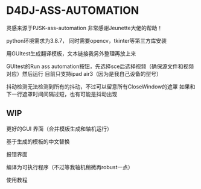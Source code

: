 # D4DJ-ASS-AUTOMATION

灵感来源于PJSK-ass-automation
非常感谢Jeunette大佬的帮助！

python环境需求为3.8.7， 同时需要opencv，tkinter等第三方库安装

用GUItest生成翻译模板，文本链接我另外整理再放上来

GUItest的Run ass automation按钮，先选择sce后选择视频（确保源文件和视频对应）然后运行
目前只支持ipad air3（因为是我自己设备的型号）

抖动检测无法检测到所有的抖动，不过可以留意所有CloseWindow的遮罩
如果和下一行遮罩时间间隔过短，也有可能是抖动出现

## WIP

更好的GUI 界面（合并模板生成和轴机运行）

基于生成的模板的中文替换

报错界面

编译为可执行程序（不过等我轴机稍微再robust一点）

使用教程
